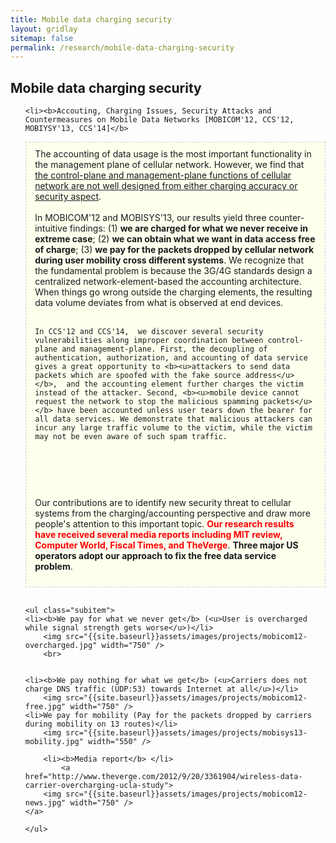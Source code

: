 ```yaml
---
title: Mobile data charging security
layout: gridlay
sitemap: false
permalink: /research/mobile-data-charging-security
---
```


<style>
p {
    display: inline-block;
}
img {
    border-radius: 0%;
}

.jumbotron{
    padding:3%;
    padding-bottom:10px;
    padding-top:10px;
    margin-top:10px;
    margin-bottom:30px;
	background-color: #ffffee;
	border: 1px dashed #cccccc;
}
pre{
    white-space: pre-wrap;  
    white-space: -moz-pre-wrap; 
    white-space: -pre-wrap; 
    white-space: -o-pre-wrap; 
    word-wrap: break-word; 
    width:100%; overflow-x:auto;
}
</style>

<div class="container" markdown="0">
<h2>Mobile data charging security</h2>
  
<ul>
	
	<li><b>Accouting, Charging Issues, Security Attacks and Countermeasures on Mobile Data Networks [MOBICOM'12, CCS'12, MOBIYSY'13, CCS'14]</b>
  </li>
  <div class="jumbotron">
The accounting of data usage is the most important functionality in the management plane of cellular network. 
    However, we find that <u>the control-plane and management-plane functions of cellular network are not well designed from either charging accuracy or security aspect</u>.
  <br><br>
  In MOBICOM'12 and MOBISYS'13, our results yield three counter-intuitive findings: (1) <b>we are charged for what we never receive in extreme case</b>; (2) <b>we can obtain what we want in data access free of charge</b>; (3) <b>we pay for the packets dropped by cellular network during user mobility cross different systems</b>. We recognize that the fundamental problem is because the 3G/4G standards design a centralized network-element-based the accounting architecture. When things go wrong outside the charging elements, the resulting data volume deviates from what is observed at end devices.
<br><br>

    In CCS'12 and CCS'14,  we discover several security vulnerabilities along improper coordination between control-plane and management-plane. First, the decoupling of authentication, authorization, and accounting of data service gives a great opportunity to <b><u>attackers to send data packets which are spoofed with the fake source address</u></b>,  and the accounting element further charges the victim instead of the attacker. Second, <b><u>mobile device cannot request the network to stop the malicious spamming packets</u></b> have been accounted unless user tears down the bearer for all data services. We demonstrate that malicious attackers can incur any large traffic volume to the victim, while the victim may not be even aware of such spam traffic.
<br><br>

  Our contributions are to identify new security threat to cellular systems from the charging/accounting perspective and draw more people's attention to this important topic. 
  <font color="red"><b>Our research results have received several media reports including MIT review, Computer World, Fiscal Times, and TheVerge</b></font>. 
  <b>Three major US operators adopt our approach to fix the free data service problem</b>. 
  </div>

    <ul class="subitem">
  	<li><b>We pay for what we never get</b> (<u>User is overcharged while signal strength gets worse</u>)</li>
  		<img src="{{site.baseurl}}assets/images/projects/mobicom12-overcharged.jpg" width="750" />
  		<br>
  		
  			
   	<li><b>We pay nothing for what we get</b> (<u>Carriers does not charge DNS traffic (UDP:53) towards Internet at all</u>)</li>
  		<img src="{{site.baseurl}}assets/images/projects/mobicom12-free.jpg" width="750" />
    <li>We pay for mobility (Pay for the packets dropped by carriers during mobility on 13 routes)</li>
  		<img src="{{site.baseurl}}assets/images/projects/mobisys13-mobility.jpg" width="550" />
	  
		<li><b>Media report</b> </li>
			<a href="http://www.theverge.com/2012/9/20/3361904/wireless-data-carrier-overcharging-ucla-study">
  		<img src="{{site.baseurl}}assets/images/projects/mobicom12-news.jpg" width="750" />
  	</a>
  	 		
	</ul>
 

  </ul>

</div>